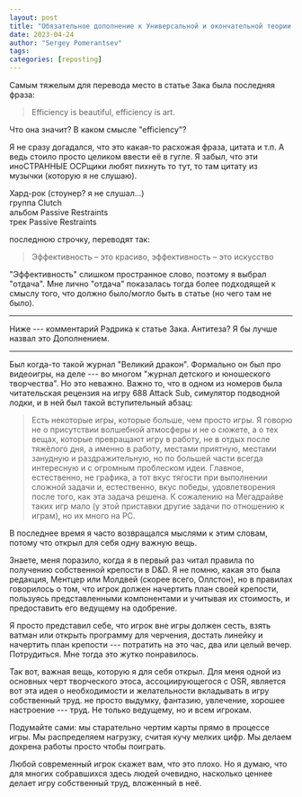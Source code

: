 ```yaml
---
layout: post
title: "Обязательное дополнение к Универсальной и окончательной теории игры в OSR от Зака Смита или - просто - Великий дракон"
date: 2023-04-24
author: "Sergey Pomerantsev"
tags:
categories: [reposting]
---
```


Самым тяжелым для перевода место в статье Зака была последняя фраза:

> Efficiency is beautiful, efficiency is art.

Что она значит? В каком смысле "еfficiency"?

Я не сразу догадался, что это какая-то расхожая фраза, цитата и т.п. А ведь стоило просто целиком ввести её в гугле. Я забыл, что эти иноСТРАННЫЕ ОСРщики любят пихнуть то тут, то там цитату из музычки (которую я не слушаю).

Хард-рок (стоунер? я не слушал...)  
группа Clutch  
альбом Passive Restraints  
трек Passive Restraints  

последнюю строчку, переводят так:

> Эффективность – это красиво, эффективность – это искусство

"Эффективность" слишком пространное слово, поэтому я выбрал "отдача". Мне лично "отдача" показалась тогда более подходящей к смыслу того, что должно было/могло быть в статье (но чего там не было).

---

Ниже --- комментарий Рэдрика к статье Зака. Антитеза? Я бы лучше назвал это Дополнением.

---

Был когда-то такой журнал "Великий дракон". Формально он был про видеоигры, на деле --- во многом "журнал детского и юношеского творчества". Но это неважно. Важно то, что в одном из номеров была читательская рецензия на игру 688 Attack Sub, симулятор подводной лодки, и в ней был такой вступительный абзац:

> Есть некоторые игры, которые больше, чем просто игры. Я говорю не о присутствии волшебной атмосферы и не о сюжете, а о тех вещах, которые превращают игру в работу, не в отдых после тяжёлого дня, а именно в работу, местами приятную, местами занудную и раздражительную, но по большей части всегда интересную и с огромным проблеском идеи. Главное, естественно, не графика, а тот вкус тягости при выполнении сложной задачи и, естественно, вкус победы, удовлетворения после того, как эта задача решена. К сожалению на Мегадрайве таких игр мало (у этой приставки другие задачи по отношению к играм), но их много на РС.

В последнее время я часто возвращался мыслями к этим словам, потому что открыл для себя одну важную вещь.

Знаете, меня поразило, когда я в первый раз читал правила по получению собственной крепости в D&D. Я не помню, какая это была редакция, Ментцер или Молдвей (скорее всего, Оллстон), но в правилах говорилось о том, что игрок должен начертить план своей крепости, пользуясь представленными компонентами и учитывая их стоимость, и предоставить его ведущему на одобрение.

Я просто представил себе, что игрок вне игры должен сесть, взять ватман или открыть программу для черчения, достать линейку и начертить план крепости --- потратить на это час, два или целый вечер. Потрудиться.
Мне тогда это жутко понравилось.

Так вот, важная вещь, которую я для себя открыл. Для меня одной из основных черт творческого этоса, ассоциирующегося с OSR, является вот эта идея о необходимости и желательности вкладывать в игру собственный труд. не просто выдумку, фантазию, увлечение, хорошее настроение --- труд. Не только ведущему, но и всем игрокам.

Подумайте сами: мы старательно чертим карты прямо в процессе игры. Мы распределяем нагрузку, считая кучу мелких цифр. Мы делаем дохрена работы просто чтобы поиграть.

Любой современный игрок скажет вам, что это плохо. Но я думаю, что для многих собравшихся здесь людей очевидно, насколько ценнее делает игру собственный труд, вложенный в неё.
